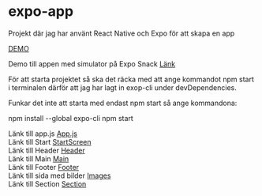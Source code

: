 # expo-app

Projekt där jag har använt React Native och Expo för att skapa en app

[DEMO]( https://oliviaisberg.github.io/expo-app/)

Demo till appen med simulator på Expo Snack
[Länk](https://snack.expo.dev/@oliviaisberg/github.com-oliviaisberg-expo-app)

För att starta projektet så ska det räcka med att ange kommandot npm start i terminalen därför att jag har lagt in exop-cli under devDependencies.

Funkar det inte att starta med endast npm start så ange kommandona: 

npm install --global expo-cli 
npm start

Länk till app.js [App.js](https://github.com/OliviaIsberg/expo-app/blob/main/App.js) <br>
Länk till Start [StartScreen](https://github.com/OliviaIsberg/expo-app/blob/main/Start.js) <br>
Länk till Header [Header](https://github.com/OliviaIsberg/expo-app/blob/main/Header.js)<br>
Länk till Main [Main](https://github.com/OliviaIsberg/expo-app/blob/main/Main.js)<br>
Länk till Footer [Footer](https://github.com/OliviaIsberg/expo-app/blob/main/Footer.js)<br>
Länk till sida med bilder [Images](https://github.com/OliviaIsberg/expo-app/blob/main/Images.js)<br>
Länk till Section [Section](https://github.com/OliviaIsberg/expo-app/blob/main/Section.js)
